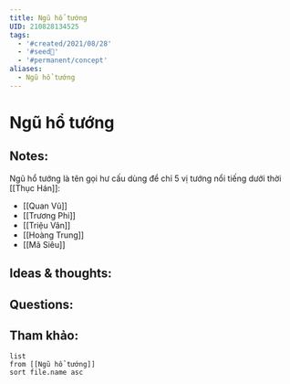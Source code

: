 ```yaml
---
title: Ngũ hổ tướng
UID: 210828134525
tags:
  - '#created/2021/08/28'
  - '#seed🥜'
  - '#permanent/concept'
aliases:
  - Ngũ hổ tướng
---
```

# Ngũ hổ tướng

## Notes:
Ngũ hổ tướng là tên gọi hư cấu dùng để chỉ 5 vị tướng nổi tiếng dưới thời [[Thục Hán]]:
- [[Quan Vũ]]
- [[Trương Phi]]
- [[Triệu Vân]]
- [[Hoàng Trung]]
- [[Mã Siêu]]

## Ideas & thoughts:

## Questions:


## Tham khảo:
```dataview
list
from [[Ngũ hổ tướng]]
sort file.name asc
```
